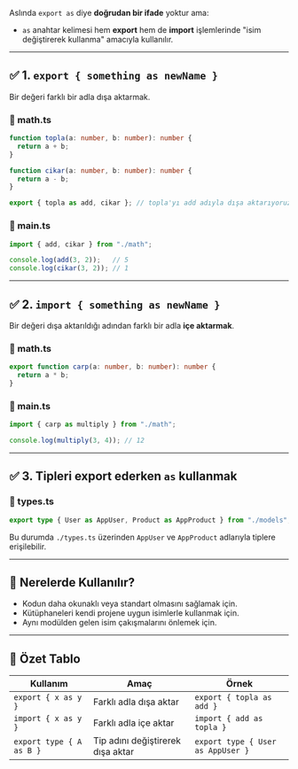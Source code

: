 
Aslında `export as` diye **doğrudan bir ifade** yoktur ama:

- `as` anahtar kelimesi hem **export** hem de **import** işlemlerinde "isim değiştirerek kullanma" amacıyla kullanılır.

---

## ✅ 1. `export { something as newName }`

Bir değeri farklı bir adla dışa aktarmak.

### 📁 math.ts

```ts
function topla(a: number, b: number): number {
  return a + b;
}

function cikar(a: number, b: number): number {
  return a - b;
}

export { topla as add, cikar }; // topla'yı add adıyla dışa aktarıyoruz
```

### 📁 main.ts

```ts
import { add, cikar } from "./math";

console.log(add(3, 2));   // 5
console.log(cikar(3, 2)); // 1
```

---

## ✅ 2. `import { something as newName }`

Bir değeri dışa aktarıldığı adından farklı bir adla **içe aktarmak**.

### 📁 math.ts

```ts
export function carp(a: number, b: number): number {
  return a * b;
}
```

### 📁 main.ts

```ts
import { carp as multiply } from "./math";

console.log(multiply(3, 4)); // 12
```

---

## ✅ 3. Tipleri export ederken `as` kullanmak

### 📁 types.ts

```ts
export type { User as AppUser, Product as AppProduct } from "./models";
```

Bu durumda `./types.ts` üzerinden `AppUser` ve `AppProduct` adlarıyla tiplere erişilebilir.

---

## 🎯 Nerelerde Kullanılır?

- Kodun daha okunaklı veya standart olmasını sağlamak için.
- Kütüphaneleri kendi projene uygun isimlerle kullanmak için.
- Aynı modülden gelen isim çakışmalarını önlemek için.

---

## 🧠 Özet Tablo

|Kullanım|Amaç|Örnek|
|---|---|---|
|`export { x as y }`|Farklı adla dışa aktar|`export { topla as add }`|
|`import { x as y }`|Farklı adla içe aktar|`import { add as topla }`|
|`export type { A as B }`|Tip adını değiştirerek dışa aktar|`export type { User as AppUser }`|
